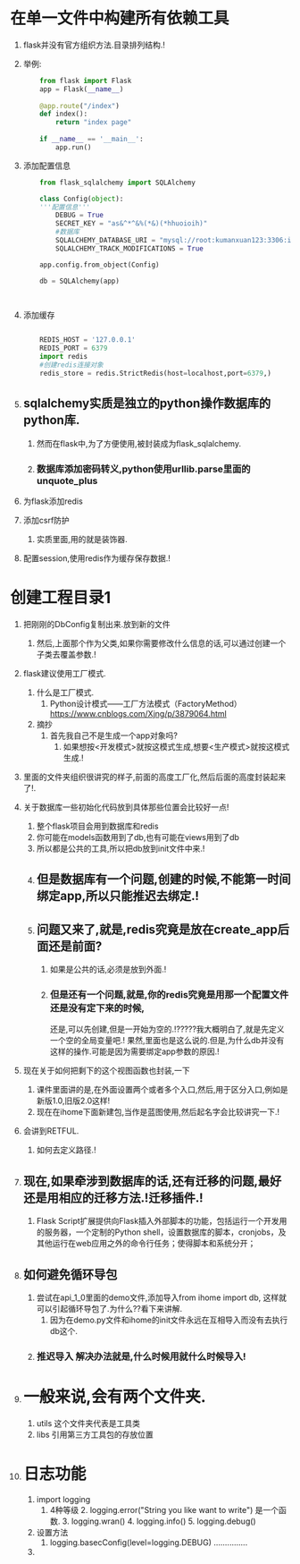 # 在单一文件中构建所有依赖工具

1. flask并没有官方组织方法.目录排列结构.!
2. 举例:
    ```python
        from flask import Flask
        app = Flask(__name__)
        
        @app.route("/index")
        def index():
            return "index page"
        
        if __name__ == '__main__':
            app.run()
    ```
3. 添加配置信息
    ```python
        from flask_sqlalchemy import SQLAlchemy

        class Config(object):
        '''配置信息'''
            DEBUG = True
            SECRET_KEY = "as&^*^&%(*&)(*hhuoioih)"
            #数据库
            SQLALCHEMY_DATABASE_URI = "mysql://root:kumanxuan123:3306:ihome"
            SQLALCHEMY_TRACK_MODIFICATIONS = True

        app.config.from_object(Config)

        db = SQLAlchemy(app)

        
    ```
4. 添加缓存
    ```python

        REDIS_HOST = '127.0.0.1'
        REDIS_PORT = 6379
        import redis
        #创建redis连接对象
        redis_store = redis.StrictRedis(host=localhost,port=6379,)
    ```

5. ## sqlalchemy实质是独立的python操作数据库的python库.
    1. 然而在flask中,为了方便使用,被封装成为flask_sqlalchemy.
    2. ### 数据库添加密码转义,python使用urllib.parse里面的unquote_plus

6. 为flask添加redis
7. 添加csrf防护 
    1. 实质里面,用的就是装饰器.

8. 配置session,使用redis作为缓存保存数据.!

# 创建工程目录1
1. 把刚刚的DbConfig复制出来.放到新的文件
    1. 然后,上面那个作为父类,如果你需要修改什么信息的话,可以通过创建一个子类去覆盖参数.!

2. flask建议使用工厂模式.
    1. 什么是工厂模式.
        1. Python设计模式——工厂方法模式（FactoryMethod）
            https://www.cnblogs.com/Xjng/p/3879064.html
    2. 摘抄
        1. 首先我自己不是生成一个app对象吗?
            1. 如果想按<开发模式>就按这模式生成,想要<生产模式>就按这模式生成.!

3. 里面的文件夹组织很讲究的样子,前面的高度工厂化,然后后面的高度封装起来了!.
4. 关于数据库一些初始化代码放到具体那些位置会比较好一点!
    1. 整个flask项目会用到数据库和redis
    2. 你可能在models函数用到了db,也有可能在views用到了db
    3. 所以都是公共的工具,所以把db放到init文件中来.!
    4. ## 但是数据库有一个问题,创建的时候,不能第一时间绑定app,所以只能推迟去绑定.!
    5. ## 问题又来了,就是,redis究竟是放在create_app后面还是前面?
        1. 如果是公共的话,必须是放到外面.!
        2. ### 但是还有一个问题,就是,你的redis究竟是用那一个配置文件还是没有定下来的时候,
            还是,可以先创建,但是一开始为空的.!?????我大概明白了,就是先定义一个空的全局变量吧.!
            果然,里面也是这么说的.但是,为什么db并没有这样的操作.可能是因为需要绑定app参数的原因.!
5. 现在关于如何把剩下的这个视图函数也封装,一下
    1. 课件里面讲的是,在外面设置两个或者多个入口,然后,用于区分入口,例如是新版1.0,旧版2.0这样!
    2. 现在在ihome下面新建包,当作是蓝图使用,然后起名字会比较讲究一下.!
6. 会讲到RETFUL.
    1. 如何去定义路径.!
7. ## 现在,如果牵涉到数据库的话,还有迁移的问题,最好还是用相应的迁移方法.!迁移插件.!
    1. Flask Script扩展提供向Flask插入外部脚本的功能，包括运行一个开发用的服务器，一个定制的Python shell，设置数据库的脚本，cronjobs，及其他运行在web应用之外的命令行任务；使得脚本和系统分开；
8. ## 如何避免循环导包
    1. 尝试在api_1_0里面的demo文件,添加导入from ihome import db,
        这样就可以引起循环导包了.为什么??看下来讲解.
        1. 因为在demo.py文件和ihome的init文件永远在互相导入而没有去执行db这个.
    2. ### 推迟导入   解决办法就是,什么时候用就什么时候导入!
9. # 一般来说,会有两个文件夹.
    1. utils   这个文件夹代表是工具类
    2. libs 引用第三方工具包的存放位置

10. # 日志功能
    1. import logging
        1. 4种等级
            2. logging.error("String you like want to write") 是一个函数.
            3. logging.wran()
            4. logging.info()
            5. logging.debug()
    2. 设置方法
        1. logging.basecConfig(level=logging.DEBUG)
        ...............
    3. 